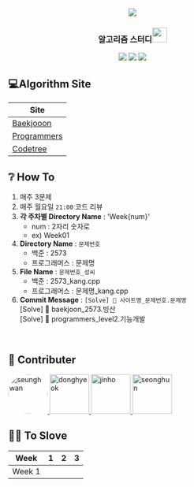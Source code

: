 <div align="center">
  <h1><img src="https://user-images.githubusercontent.com/46666296/133788774-1bba4108-db05-4d35-88ac-e355f29040a0.png"/></h1>
  <h3>알고리즘 스터디<img src="https://media.giphy.com/media/aNqEFrYVnsS52/giphy.gif?cid=ecf05e47dpsjnrwcxxt71g4kywnpvxivofh5nszjjt0dimq7&rid=giphy.gif" height="30"/></h3>
  <img src="https://img.shields.io/badge/c++-%2300599C.svg?style=for-the-badge&logo=c%2B%2B&logoColor=white"/>
  <img src="https://img.shields.io/badge/java-%23ED8B00.svg?style=for-the-badge&logo=java&logoColor=white"/>
  <img src="https://img.shields.io/badge/python-3670A0?style=for-the-badge&logo=python&logoColor=ffdd54"/>
</div>

## 💻Algorithm Site

|Site|
|---|
|[Baekjooon](https://www.acmicpc.net/)|
|[Programmers](https://programmers.co.kr/)|
|[Codetree](https://codetree.ai/)|


## ❔ How To

1. 매주 3문제
2. 매주 월요일 `21:00` 코드 리뷰
3. **각 주차별 Directory Name** : 'Week{num}'
    - num : 2자리 숫자로
    - ex) Week01
4. **Directory Name** : `문제번호`
    - 백준 : 2573
    - 프로그래머스 : 문제명
5. **File Name** : `문제번호_성씨`  
    - 백준 : 2573_kang.cpp  
    - 프로그래머스 : 문제명_kang.cpp
6. **Commit Message** : `[Solve] 💯 사이트명_문제번호.문제명`  
  [Solve] 💯 baekjoon_2573.빙산  
  [Solve] 💯 programmers_level2.기능개발


<br />

## 👐 Contributer

<a href = "https://github.com/kangshwan">
  <img src="https://avatars.githubusercontent.com/u/46666296?v=4" alt="seunghwan" width="80" style="border-radius:70%"  />
</a>
<a href = "https://github.com/97DongHyeokOH">
  <img src="https://avatars.githubusercontent.com/u/64296314?v=4" alt="donghyeok" width="80" style="max-width:100%" />
</a>
<a href = "https://github.com/sth4881">
  <img src="https://avatars.githubusercontent.com/u/46771903?v=4" alt="jinho" width="80" style="max-width:100%" />
</a>
<a href = "https://github.com/jsh9611">
  <img src="https://avatars.githubusercontent.com/u/57349859?v=4" alt="seonghun" width="80" style="max-width:100%" />
</a>

## 👩‍💻 To Slove
|Week|1|2|3|
|:---:|:---:|:---:|:---:|
|Week 1| | | |
